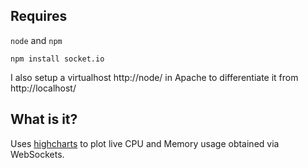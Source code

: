 Requires
--------

`node` and `npm`

`npm install socket.io`


I also setup a virtualhost http://node/ in Apache to differentiate it from http://localhost/


What is it?
-----------

Uses [highcharts](http://highcharts.com) to plot live CPU and Memory usage obtained via WebSockets.
